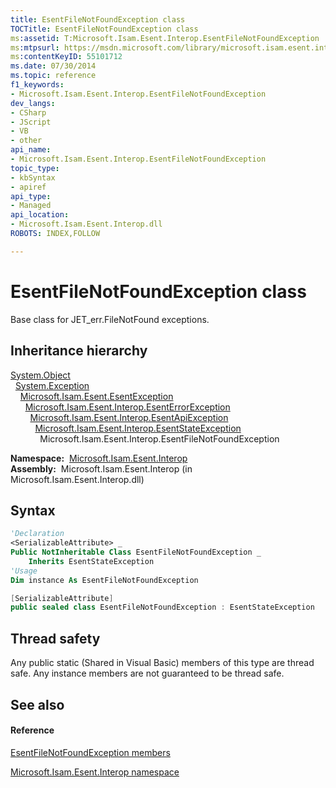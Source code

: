 ```yaml
---
title: EsentFileNotFoundException class
TOCTitle: EsentFileNotFoundException class
ms:assetid: T:Microsoft.Isam.Esent.Interop.EsentFileNotFoundException
ms:mtpsurl: https://msdn.microsoft.com/library/microsoft.isam.esent.interop.esentfilenotfoundexception(v=EXCHG.10)
ms:contentKeyID: 55101712
ms.date: 07/30/2014
ms.topic: reference
f1_keywords:
- Microsoft.Isam.Esent.Interop.EsentFileNotFoundException
dev_langs:
- CSharp
- JScript
- VB
- other
api_name: 
- Microsoft.Isam.Esent.Interop.EsentFileNotFoundException
topic_type: 
- kbSyntax
- apiref
api_type: 
- Managed
api_location: 
- Microsoft.Isam.Esent.Interop.dll
ROBOTS: INDEX,FOLLOW

---
```


# EsentFileNotFoundException class

Base class for JET_err.FileNotFound exceptions.

## Inheritance hierarchy

[System.Object](/dotnet/api/system.object)  
  [System.Exception](/dotnet/api/system.exception)  
    [Microsoft.Isam.Esent.EsentException](dn292088\(v=exchg.10\).md)  
      [Microsoft.Isam.Esent.Interop.EsentErrorException](dn274314\(v=exchg.10\).md)  
        [Microsoft.Isam.Esent.Interop.EsentApiException](dn334231\(v=exchg.10\).md)  
          [Microsoft.Isam.Esent.Interop.EsentStateException](dn334920\(v=exchg.10\).md)  
            Microsoft.Isam.Esent.Interop.EsentFileNotFoundException  

**Namespace:**  [Microsoft.Isam.Esent.Interop](hh596136\(v=exchg.10\).md)  
**Assembly:**  Microsoft.Isam.Esent.Interop (in Microsoft.Isam.Esent.Interop.dll)

## Syntax

``` vb
'Declaration
<SerializableAttribute> _
Public NotInheritable Class EsentFileNotFoundException _
    Inherits EsentStateException
'Usage
Dim instance As EsentFileNotFoundException
```

``` csharp
[SerializableAttribute]
public sealed class EsentFileNotFoundException : EsentStateException
```

## Thread safety

Any public static (Shared in Visual Basic) members of this type are thread safe. Any instance members are not guaranteed to be thread safe.

## See also

#### Reference

[EsentFileNotFoundException members](dn274372\(v=exchg.10\).md)

[Microsoft.Isam.Esent.Interop namespace](hh596136\(v=exchg.10\).md)